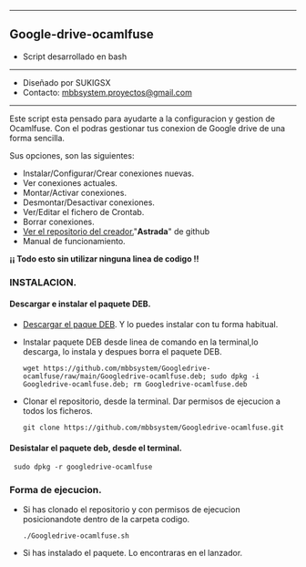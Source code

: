 ---------
## Google-drive-ocamlfuse
* Script desarrollado en bash
*********************************************
* Diseñado por SUKIGSX
* Contacto: mbbsystem.proyectos@gmail.com
*********************************************

Este script esta pensado para ayudarte a la configuracion y gestion de Ocamlfuse.
Con el podras gestionar tus conexion de Google drive de una forma sencilla.

Sus opciones, son las siguientes:

- Instalar/Configurar/Crear conexiones nuevas.
- Ver conexiones actuales.
- Montar/Activar conexiones.
- Desmontar/Desactivar conexiones.
- Ver/Editar el fichero de Crontab.
- Borrar conexiones.
- [Ver el repositorio del creador.](https://github.com/astrada/google-drive-ocamlfuse)"**Astrada**" de github
- Manual de funcionamiento.

**¡¡ Todo esto sin utilizar ninguna linea de codigo !!**
### INSTALACION.

#### Descargar e instalar el paquete DEB.
- [Descargar el paque DEB](https://github.com/mbbsystem/Googledrive-ocamlfuse/raw/main/Googledrive-ocamlfuse.deb). Y lo puedes instalar con tu forma habitual.
- Instalar paquete DEB desde linea de comando en la terminal,lo descarga, lo instala y despues borra el paquete DEB.

      wget https://github.com/mbbsystem/Googledrive-ocamlfuse/raw/main/Googledrive-ocamlfuse.deb; sudo dpkg -i Googledrive-ocamlfuse.deb; rm Googledrive-ocamlfuse.deb
  
 - Clonar el repositorio, desde la terminal. Dar permisos de ejecucion a todos los ficheros.

       git clone https://github.com/mbbsystem/Googledrive-ocamlfuse.git
    
#### Desistalar el paquete deb, desde el terminal.
     sudo dpkg -r googledrive-ocamlfuse

### Forma de ejecucion.

- Si has clonado el repositorio y con permisos de ejecucion posicionandote dentro de la carpeta codigo.

      ./Googledrive-ocamlfuse.sh

- Si has instalado el paquete. Lo encontraras en el lanzador.